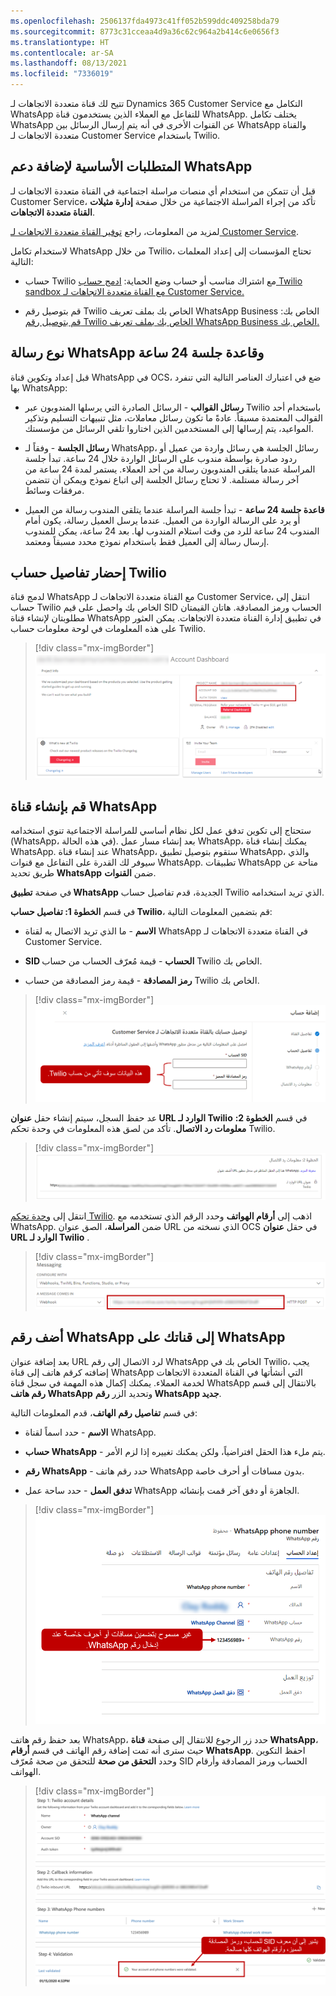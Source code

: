 ```yaml
---
ms.openlocfilehash: 2506137fda4973c41ff052b599ddc409258bda79
ms.sourcegitcommit: 8773c31cceaa4d9a36c62c964a2b414c6e0656f3
ms.translationtype: HT
ms.contentlocale: ar-SA
ms.lasthandoff: 08/13/2021
ms.locfileid: "7336019"
---
```

تتيح لك قناة متعددة الاتجاهات لـ Dynamics 365 Customer Service التكامل مع WhatsApp للتفاعل مع العملاء الذين يستخدمون قناة WhatsApp. يختلف تكامل WhatsApp عن القنوات الأخرى في أنه يتم إرسال الرسائل بين WhatsApp والقناة متعددة الاتجاهات لـ Customer Service باستخدام Twilio.

## <a name="prerequisites-for-adding-whatsapp-support"></a>المتطلبات الأساسية لإضافة دعم WhatsApp

قبل أن تتمكن من استخدام أي منصات مراسلة اجتماعية في القناة متعددة الاتجاهات لـ Customer Service، تأكد من إجراء المراسلة الاجتماعية من خلال صفحة **إدارة مثيلات القناة متعددة الاتجاهات**.

لمزيد من المعلومات، راجع [توفير القناة متعددة الاتجاهات لـ Customer Service](/dynamics365/omnichannel/administrator/omnichannel-provision-license#provision-omnichannel-for-customer-service-application/?azure-portal=true).

لاستخدام تكامل WhatsApp من خلال Twilio، تحتاج المؤسسات إلى إعداد المعلمات التالية:

- حساب Twilio مع اشتراك مناسب أو حساب وضع الحماية: [ادمج حساب Twilio sandbox مع القناة متعددة الاتجاهات لـ Customer Service.](/dynamics365/omnichannel/administrator/configure-whatsapp-channel#integrate-a-twilio-sandbox-account-with-omnichannel-for-customer-service/?azure-portal=true)

- قم بتوصيل رقم Twilio الخاص بك بملف تعريف WhatsApp Business الخاص بك: [قم بتوصيل رقم Twilio الخاص بك بملف تعريف WhatsApp Business الخاص بك.](https://www.twilio.com/docs/whatsapp/tutorial/connect-number-business-profile/?azure-portal=true)

## <a name="whatsapp-message-type-and-24-hours-session-rule"></a>نوع رسالة WhatsApp وقاعدة جلسة 24 ساعة

قبل إعداد وتكوين قناة WhatsApp في OCS، ضع في اعتبارك العناصر التالية التي تنفرد بها WhatsApp:

- **رسائل القوالب** - الرسائل الصادرة التي يرسلها المندوبون عبر Twilio باستخدام أحد القوالب المعتمدة مسبقاً. عادةً ما تكون رسائل معاملات، مثل تنبيهات التسليم وتذكير المواعيد، يتم إرسالها إلى المستخدمين الذين اختاروا تلقي الرسائل من مؤسستك.

- **رسائل الجلسة** - وفقاً لـ WhatsApp، رسائل الجلسة هي رسائل واردة من عميل أو ردود صادرة بواسطة مندوب على الرسائل الواردة خلال 24 ساعة. تبدأ جلسة المراسلة عندما يتلقى المندوبون رسالة من أحد العملاء. يستمر لمدة 24 ساعة من آخر رسالة مستلمة. لا تحتاج رسائل الجلسة إلى اتباع نموذج ويمكن أن تتضمن مرفقات وسائط.

- **قاعدة جلسة 24 ساعة** - تبدأ جلسة المراسلة عندما يتلقى المندوب رسالة من العميل أو يرد على الرسالة الواردة من العميل. عندما يرسل العميل رسالة، يكون أمام المندوب 24 ساعة للرد من وقت استلام المندوب لها. بعد 24 ساعة، يمكن للمندوب إرسال رسالة إلى العميل فقط باستخدام نموذج محدد مسبقاً ومعتمد.

## <a name="fetch-twilio-account-details"></a>إحضار تفاصيل حساب Twilio

لدمج قناة WhatsApp مع القناة متعددة الاتجاهات لـ Customer Service، انتقل إلى حساب Twilio الخاص بك واحصل على قيم SID الحساب ورمز المصادقة. هاتان القيمتان مطلوبتان لإنشاء قناة WhatsApp في تطبيق إدارة القناة متعددة الاتجاهات. يمكن العثور على هذه المعلومات في لوحة معلومات حساب Twilio.

> [!div class="mx-imgBorder"]
> [![لقطة شاشة لـ SID الحساب ورمز المصادقة في لوحة معلومات الحساب.](../media/03-02.png)](../media/03-02.png#lightbox)

## <a name="create-a-whatsapp-channel"></a>قم بإنشاء قناة WhatsApp

ستحتاج إلى تكوين تدفق عمل لكل نظام أساسي للمراسلة الاجتماعية تنوي استخدامه (WhatsApp، في هذه الحالة). بعد إنشاء مسار عمل WhatsApp، يمكنك إنشاء قناة WhatsApp. عند إنشاء قناة WhatsApp، ستقوم بتوصيل تطبيق WhatsApp، والذي سيوفر لك القدرة على التفاعل مع قنوات WhatsApp. تطبيقات WhatsApp متاحة عن طريق تحديد **WhatsApp** ضمن **القنوات**.

في صفحة **تطبيق WhatsApp** الجديدة، قدم تفاصيل حساب Twilio الذي تريد استخدامه.

في قسم **الخطوة 1: تفاصيل حساب Twilio**، قم بتضمين المعلومات التالية:

- **الاسم** - ما الذي تريد الاتصال به لقناة WhatsApp في القناة متعددة الاتجاهات لـ Customer Service.

- **SID الحساب** - قيمة مُعرّف الحساب من حساب Twilio الخاص بك.

- **رمز المصادقة** - قيمة رمز المصادقة من حساب Twilio الخاص بك.

> [!div class="mx-imgBorder"]
> [![لقطة شاشة لـ SID الحساب ورمز المصادقة من حساب Twilio.](../media/5-1.png)](../media/5-1.png#lightbox)

عد حفظ السجل، سيتم إنشاء حقل **عنوان URL الوارد لـ Twilio** في قسم **الخطوة 2: معلومات رد الاتصال**. تأكد من لصق هذه المعلومات في وحدة تحكم Twilio.

> [!div class="mx-imgBorder"]
> [![لقطة شاشة لعنوان URL الوارد لـ Twilio.](../media/5-2.png)](../media/5-2.png#lightbox)

انتقل إلى [وحدة تحكم Twilio](http://www.twilio.com/console/?azure-portal=true). اذهب إلى **أرقام الهواتف** وحدد الرقم الذي تستخدمه مع WhatsApp. ضمن **المراسلة**، الصق عنوان URL الذي نسخته من OCS في حقل **عنوان URL الوارد لـ Twilio** .

> [!div class="mx-imgBorder"]
> [![لقطة شاشة لعنوان URL الذي تم لصقه من OCS في حقل عنوان URL الوارد لـ Twilio.](../media/5-3.png)](../media/5-3.png#lightbox)

## <a name="add-the-whatsapp-number-to-your-whatsapp-channel"></a>أضف رقم WhatsApp إلى قناتك على WhatsApp

بعد إضافة عنوان URL لرد الاتصال إلى رقم WhatsApp الخاص بك في Twilio، يجب إضافته كرقم هاتف إلى قناة WhatsApp التي أنشأتها في القناة المتعددة الاتجاهات لخدمة العملاء. يمكنك إكمال هذه المهمة في سجل قناة WhatsApp بالانتقال إلى قسم **رقم هاتف WhatsApp** وتحديد الزر **رقم WhatsApp جديد**.

في قسم **تفاصيل رقم الهاتف**، قدم المعلومات التالية:

- **الاسم** - حدد اسماً لقناة WhatsApp.

- **حساب WhatsApp** - يتم ملء هذا الحقل افتراضياً، ولكن يمكنك تغييره إذا لزم الأمر.

- **رقم WhatsApp** - حدد رقم هاتف WhatsApp بدون مسافات أو أحرف خاصة.

- **تدفق العمل** - حدد ساحة عمل WhatsApp الجاهزة أو دفق آخر قمت بإنشائه.

> [!div class="mx-imgBorder"]
> [![لقطة شاشة لرقم WhatsApp بدون مسافات.](../media/5-4.png)](../media/5-4.png#lightbox)

بعد حفظ رقم هاتف WhatsApp، حدد زر الرجوع للانتقال إلى صفحة **قناة WhatsApp**، حيث سترى أنه تمت إضافة رقم الهاتف في قسم **أرقام WhatsApp**. احفظ التكوين وحدد **التحقق من صحة** للتحقق من صحة مُعرّف SID الحساب ورمز المصادقة وأرقام الهواتف.

> [!div class="mx-imgBorder"]
> [![لقطة شاشة للتحقق من صحة مُعرّف SID الحساب للحساب ورمز المصادقة وأرقام الهواتف.](../media/5-5.png)](../media/5-5.png#lightbox)

